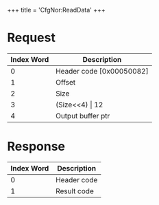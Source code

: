 +++
title = 'CfgNor:ReadData'
+++

# Request

| Index Word | Description                |
|------------|----------------------------|
| 0          | Header code \[0x00050082\] |
| 1          | Offset                     |
| 2          | Size                       |
| 3          | (Size\<\<4) \| 12          |
| 4          | Output buffer ptr          |

# Response

| Index Word | Description |
|------------|-------------|
| 0          | Header code |
| 1          | Result code |
